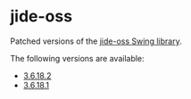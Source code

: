 # jide-oss
Patched versions of the [jide-oss Swing library](https://github.com/jidesoft/jide-oss/).

The following versions are available:

* [3.6.18.2](3.6.18.2)
* [3.6.18.1](3.6.18.1)

